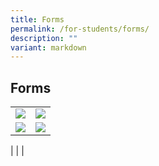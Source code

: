 ```yaml
---
title: Forms
permalink: /for-students/forms/
description: ""
variant: markdown
---
```

## Forms

|   |   |
|---|---|
|  <a target="blank" href="https://go.gov.sg/uptlc-reg-new-2025"><img src="/images/New_Student_Registration.png"> </a> | <a target="blank" href="https://go.gov.sg/uptlc-tlb-reg-2025"><img src="/images/Tamil%20-%20B.png"> </a>  |
| <a target="blank" href="https://go.gov.sg/sec3lit-reg-uptlc-2025"><img src="/images/REGISTRATION-FORM-FOR-LIT.png"> </a>|  <a target="blank" href="https://go.gov.sg/sec2-3-htl-reg-2025"><img src="/images/Icons/htl.png"> </a> 

|   |   |
